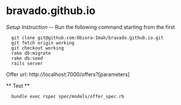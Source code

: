 # bravado.github.io

_Setup Instruction_
-- Run the following command starting from the first

```
  git clone git@github.com:Obiora-Imah/bravado.github.io.git
  git fetch origin working
  git checkout working
  rake db:migrate
  rake db:seed
  rails server
```

Offer url: http://localhost:7000/offers?[parameters]

** Test **

```
  bundle exec rspec spec/models/offer_spec.rb

```
